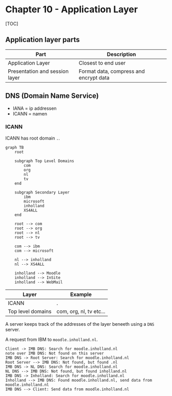 # Chapter 10 - Application Layer

[TOC]

## Application layer parts

| Part                           | Description                            |
| ------------------------------ | -------------------------------------- |
| Application Layer              | Closest to end user                    |
| Presentation and session layer | Format data, compress and encrypt data |

## DNS (Domain Name Service)

* IANA = ip addressen
* ICANN = namen

### ICANN

ICANN has root domain `.`.

```mermaid
graph TB
	root
	
	subgraph Top Level Domains
        com
        org
        nl
        tv
	end
	
	subgraph Secondary Layer
        ibm
        microsoft
        inholland
        XS4ALL
	end
	
	root --> com
	root --> org
	root --> nl
	root --> tv
	
	com --> ibm
	com --> microsoft
	
	nl --> inholland
	nl --> XS4ALL
	
	inholland --> Moodle
	inholland --> InSite
	inholland --> WebMail
```

| Layer             | Example                 |
| ----------------- | ----------------------- |
| ICANN             | .                       |
| Top level domains | com, org, nl, tv etc... |

A server keeps track of the addresses of the layer beneeth using a `DNS` server.

A request from IBM to `moodle.inholland.nl`.

```sequence
Client -> IMB DNS: Search for moodle.inholland.nl
note over IMB DNS: Not found on this server
IMB DNS -> Root Server: Search for moodle.inholland.nl
Root Server --> IMB DNS: Not found, but found .nl
IMB DNS -> NL DNS: Search for moodle.inholland.nl
NL DNS --> IMB DNS: Not found, but found inholland.nl
IMB DNS -> Inholland: Search for moodle.inholland.nl
Inholland --> IMB DNS: Found moodle.inholland.nl, send data from moodle.inholland.nl
IMB DNS --> Client: Send data from moodle.inholland.nl
```

